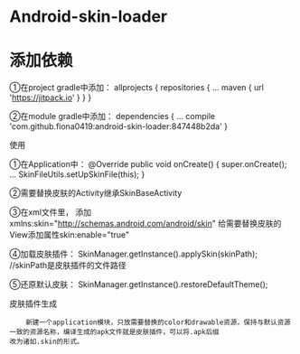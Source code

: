 # Android-skin-loader

添加依赖
===

①在project gradle中添加：
        allprojects {
          repositories {
            ...
            maven { url 'https://jitpack.io' }
          }
        }
        
②在module gradle中添加：
        dependencies {
            ...
	    compile 'com.github.fiona0419:android-skin-loader:847448b2da'
        }
        
使用

①在Application中：
    @Override
    public void onCreate() {
        super.onCreate();
        ...
        SkinFileUtils.setUpSkinFile(this);
    }
    
②需要替换皮肤的Activity继承SkinBaseActivity

③在xml文件里，
        添加xmlns:skin="http://schemas.android.com/android/skin"
        给需要替换皮肤的View添加属性skin:enable="true"

④加载皮肤插件：
        SkinManager.getInstance().applySkin(skinPath); //skinPath是皮肤插件的文件路径
        
⑤还原默认皮肤：
        SkinManager.getInstance().restoreDefaultTheme();
        
        
皮肤插件生成

        新建一个application模块，只放需要替换的color和drawable资源，保持与默认资源一致的资源名称，编译生成的apk文件就是皮肤插件，可以将.apk后缀
    改为诸如.skin的形式。

